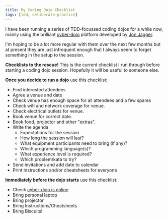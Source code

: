 ```yaml
---
title: My Coding Dojo Checklist
tags: [tdd, deliberate-practice]
---
```


I have been running a series of TDD-focussed coding dojos for a while now,
mainly using the brilliant [cyber-dojo](http://www.cyber-dojo.com/) platform
developed by [Jon Jagger](http://jonjagger.blogspot.com/p/cyber-dojo_2380.html).

I'm hoping to be a lot more regular with them over the next few months but
at present they are just infrequent enough that I always seem to forget something
in the setup to the session.

**Checklists to the rescue!** This is the current checklist I run through
before starting a coding dojo session. Hopefully it will be useful to someone
else.

**Once you decide to run a dojo** use this checklist:

- Find interested attendees
- Agree a venue and date
- Check venue has enough space for all attendees and a few spares
- Check wifi and network coverage for venue.
- Check electrical outlets for venue.
- Book venue for correct date.
- Book food, projector and other "extras".
- Write the agenda
  - Expectations for the session
  - How long the session will last?
  - What equipment participants need to bring (if any)?
  - Which programming language(s)?
  - What experience level is required?
  - Which problem/kata to try?
- Send invitations and add date to calendar
- Print instructions and/or cheatsheets for everyone

**Immediately before the dojo starts** use this checklist:

- Check [cyber-dojo is online](http://www.cyber-dojo.com/)
- Bring personal laptop
- Bring projector
- Bring Instructions/Cheatsheets
- Bring Biscuits!
